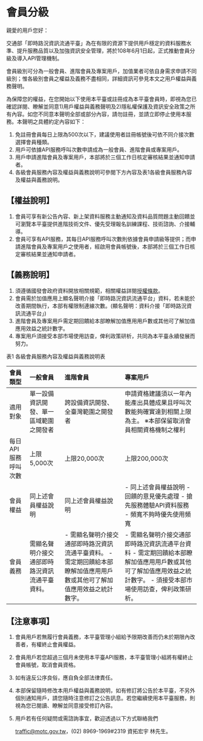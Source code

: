 # 會員分級

親愛的用戶您好：

交通部「即時路況資訊流通平臺」為在有限的資源下提供用戶穩定的資料服務水準、提升服務品質以及加強資訊安全管理，將於108年6月1日起，正式推動會員分級及導入API管理機制。

會員級別可分為一般會員、進階會員及專案用戶，加值業者可依自身需求申請不同級別；惟各級別會員之權益及義務不盡相同，詳細資訊可參見本文之用戶權益與義務聲明。

為保障您的權益，在您開始以下使用本平臺或註冊成為本平臺會員時，即視為您已確認詳閱、瞭解並同意1\)用戶權益與義務聲明及2\)隱私權保護及資訊安全政策之所有內容。如您不同意本聲明全部或部分內容，請勿註冊，並請立即停止使用本服務。本聲明之具體約定內容如下：

1. 免註冊會員每日上限為500次以下，建議使用者註冊帳號後可依不同介接次數選擇會員種類。
2. 用戶可依據API服務呼叫次數申請成為一般會員、進階會員或專案用戶。
3. 用戶申請進階會員及專案用戶，本部將於三個工作日核定審核結果並通知申請者。
4. 各級會員服務內容及權益與義務說明可參閱下方內容及表1各級會員服務內容及權益與義務說明。

## 【權益說明】

1. 會員可享有新公告內容、新上架資料服務主動通知及資料品質問題主動回饋並可瀏覽本平臺提供進階技術文件、優先受理報名訓練課程、技術諮詢、介接輔導。
2. 會員可享有API服務，其每日API服務呼叫次數則依據會員申請級等提供；而申請進階會員及專案用戶之使用者，經啟用會員帳號後，本部將於三個工作日核定審核結果並通知申請者。

## 【義務說明】

1. 須遵循國發會政府資料開放相關規範，相關權益詳閱[授權條款](https://ban.traffic.transportdata.tw/Terms)。
2. 會員需於加值應用上顯名聲明介接「即時路況資訊流通平台」資料，若未能於改善期間執行，本部有權限制連線次數。\(顯名聲明：資料介接「即時路況資訊流通平台」\)
3. 進階會員及專案用戶需定期回饋給本部瞭解加值應用用戶數或其他可了解加值應用效益之統計數字。
4. 專案用戶須接受本部市場使用訪查，俾利政策研析，共同為本平臺永續發展而努力。

表1 各級會員服務內容及權益與義務說明表

| 會員類型 | 一般會員 | 進階會員 | 專案用戶 |
| :--- | :--- | :--- | :--- |
| 適用對象 | 單一設備資訊開發、單一區域範圍之開發者 | 跨設備資訊開發、全臺灣範圍之開發者 | 申請資格建議須以一年內能產出具體成果且呼叫次數能夠確實達到相關上限為主。 ※本部保留取消會員相關資格機制之權利  |
| 每日API服務呼叫次數 | 上限5,000次 | 上限20,000次 | 上限200,000次 |
| 會員權益 | 同上述會員權益說明 | 同上述會員權益說明 |  - 同上述會員權益說明  - 回饋的意見優先處理  - 搶先服務體驗API資料服務  - 頻寬不夠時優先使用頻寬 |
| 會員義務 | 需顯名聲明介接交通部即時路況資訊流通平臺資料。 | - 需顯名聲明介接交通部即時路況資訊流通平臺資料。  - 需定期回饋給本部瞭解加值應用用戶數或其他可了解加值應用效益之統計數字。 | - 需顯名聲明介接交通部即時路況資訊流通平台資料   - 需定期回饋給本部瞭解加值應用用戶數或其他可了解加值應用效益之統計數字。 - 須接受本部市場使用訪查，俾利政策研析。 |

## 【注意事項】

1. 會員用戶若無履行會員義務，本平臺管理小組給予限期改善而仍未於期限內改善者，有權終止會員權益。
2. 會員用戶若您超過三個月未使用本平臺API服務，本平臺管理小組將有權終止會員帳號，取消會員資格。
3. 如有違反公序良俗，應自負全部法律責任。
4. 本部保留隨時修改本用戶權益與義務說明，如有修訂將公告於本平臺，不另外個別通知用戶，請您隨時注意修訂之公告訊息。若您繼續使用本平臺服務，則視為您已閱讀、瞭解並同意接受修訂內容。
5. 用戶若有任何疑問或需諮詢事宜，歡迎透過以下方式聯絡我們

   traffic@motc.gov.tw，\(02\) 8969-1969\#2319 資拓宏宇 林先生。

